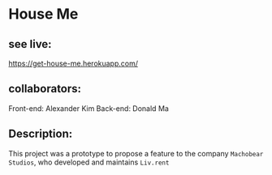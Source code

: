# House Me

## see live:

https://get-house-me.herokuapp.com/

## collaborators:

Front-end: Alexander Kim
Back-end: Donald Ma

## Description:

This project was a prototype to propose a feature to the company `Machobear Studios`, who developed and maintains `Liv.rent`

